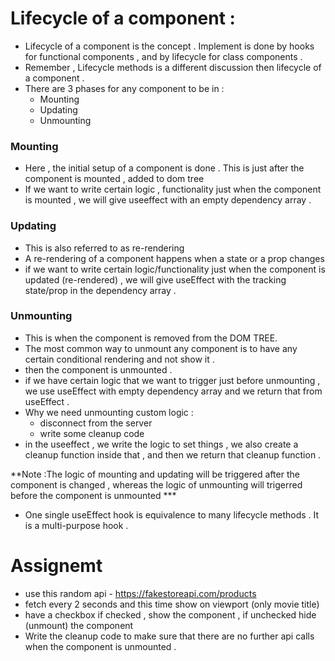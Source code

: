 # Lifecycle of a component : 

- Lifecycle of a component is the concept . Implement is done by hooks for functional components , and by lifecycle for class components .
- Remember , Lifecycle methods is a different discussion then lifecycle of a component .
- There are 3 phases for any component to be in : 
   - Mounting
   - Updating
   - Unmounting


### Mounting 
- Here , the initial setup of a component is done . This is just after the component is mounted , added to dom tree
- If we want to write certain logic , functionality just when the component is mounted , we will give useeffect with an empty dependency array .  


### Updating 

- This is also referred to as re-rendering 
- A re-rendering of a component happens when a state or a prop changes
- if we want to write certain logic/functionality just when the component is updated (re-rendered) , we will give useEffect with the tracking state/prop in the dependency array . 

### Unmounting

- This is when the component is removed from the DOM TREE.
- The most common way to unmount any component is to have any certain conditional rendering and not show it .
- then the component is unmounted .
- if we have certain logic that we want to trigger just before unmounting , we use useEffect with empty dependency array and we return that from useEffect . 
- Why we need unmounting custom logic  : 
   - disconnect from the server
   - write some cleanup code
- in the useeffect , we write the logic to set things , we also create a cleanup function inside that , and then we return that cleanup function . 

**Note :The logic of mounting and updating will be triggered after the component is changed , whereas the logic of unmounting will trigerred before the component is unmounted  ***

- One single useEffect hook is equivalence to many lifecycle methods . It is a multi-purpose hook .

# Assignemt 

- use this random api - https://fakestoreapi.com/products
- fetch every 2 seconds and this time show on viewport (only movie title)
- have a checkbox if checked , show the component , if unchecked hide (unmount) the component
- Write the cleanup code to make sure that there are no further api calls when the component is unmounted . 